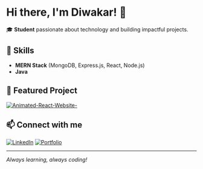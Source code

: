 # Hi there, I'm Diwakar! 👋

🎓 **Student** passionate about technology and building impactful projects.

## 🚀 Skills
- **MERN Stack** (MongoDB, Express.js, React, Node.js)
- **Java**

## 🌟 Featured Project

[![Animated-React-Website-](https://github-readme-stats.vercel.app/api/pin/?username=programerdiwakar&repo=Animated-React-Website-&theme=react)](https://github.com/programerdiwakar/Animated-React-Website-)

## 📫 Connect with me

[![LinkedIn](https://img.shields.io/badge/LinkedIn-blue?logo=linkedin&style=flat-square)](https://www.linkedin.com/in/diwakarsingh-a1817a2ba/)
[![Portfolio](https://img.shields.io/badge/Portfolio-green?logo=internet-explorer&style=flat-square)](https://diwakrport.netlify.app/)

---

*Always learning, always coding!*
